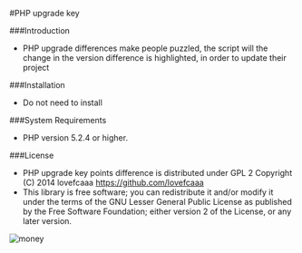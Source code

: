 
#PHP upgrade key

###Introduction
  * PHP upgrade differences make people puzzled, the script will the change in the version difference is highlighted, in order to update their project 

###Installation
  * Do not need to install 

###System Requirements
  * PHP version 5.2.4 or higher.

###License
 * PHP upgrade key points difference is distributed under GPL 2 Copyright (C) 2014 lovefcaaa <https://github.com/lovefcaaa> 
 * This library is free software; you can redistribute it and/or modify it under the terms of the GNU Lesser General Public License as published by the Free Software Foundation; either version 2 of the License, or any later version.


![money](https://avatars2.githubusercontent.com/u/4716309?v=2&s=460 "Thanks to the donation")
